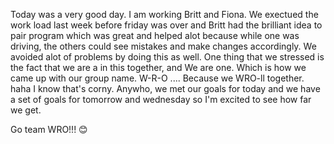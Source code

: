 Today was a very good day. I am working Britt and Fiona. We exectued the work
load last week before friday was over and Britt had the brilliant idea to pair
program which was great and helped alot because while one was driving, the others
could see mistakes and make changes accordingly. We avoided alot of problems
by doing this as well. One thing that we stressed is the fact that we are a in
this together, and We are one. Which is how we came up with our group name.
W-R-O .... Because we WRO-ll together. haha
I know that's corny. Anywho, we met our goals for today and we have a set of
goals for tomorrow and wednesday so I'm excited to see how far we get.

Go team WRO!!! 😊
